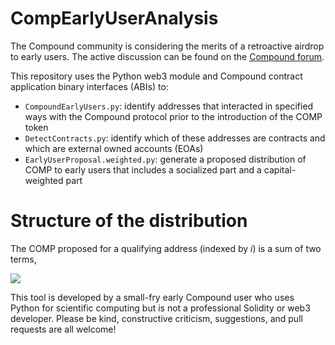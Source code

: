 # CompEarlyUserAnalysis

The Compound community is considering the merits of a retroactive airdrop to early users. The active discussion can be found on the [Compound forum](https://www.comp.xyz/t/should-compound-retroactively-airdrop-tokens-to-early-users/595).

This repository uses the Python web3 module and Compound contract application binary interfaces (ABIs) to:
* `CompoundEarlyUsers.py`: identify addresses that interacted in specified ways with the Compound protocol prior to the introduction of the COMP token
* `DetectContracts.py`: identify which of these addresses are contracts and which are external owned accounts (EOAs)
* `EarlyUserProposal.weighted.py`: generate a proposed distribution of COMP to early users that includes a socialized part and a capital-weighted part

# Structure of the distribution

The COMP proposed for a qualifying address (indexed by *i*) is a sum of two terms,

<img src="https://render.githubusercontent.com/render/math?math=\mathrm{TotalCOMP}_i = w \left(\mathrm{socialCOMP}\right)_i+\left(1-w\right)\left(\mathrm{capitalCOMP}\right)_i">

This tool is developed by a small-fry early Compound user who uses Python for scientific computing but is not a professional Solidity or web3 developer. Please be kind, constructive criticism, suggestions, and pull requests are all welcome!
